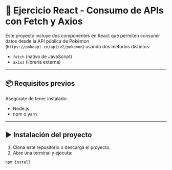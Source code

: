 # 🧪 Ejercicio React - Consumo de APIs con Fetch y Axios

Este proyecto incluye dos componentes en React que permiten consumir datos desde la API pública de Pokémon (`https://pokeapi.co/api/v2/pokemon`) usando dos métodos distintos:

- `fetch` (nativo de JavaScript)
- `axios` (librería externa)

---

## 📦 Requisitos previos

Asegúrate de tener instalado:

- Node.js
- npm o yarn

---

## ▶️ Instalación del proyecto

1. Clona este repositorio o descarga el proyecto.
2. Abre una terminal y ejecuta:

```bash
npm install